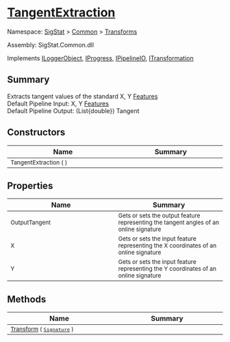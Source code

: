 # [TangentExtraction](./TangentExtraction.md)

Namespace: [SigStat]() > [Common](./../README.md) > [Transforms](./README.md)

Assembly: SigStat.Common.dll

Implements [ILoggerObject](./../ILoggerObject.md), [IProgress](./../Helpers/IProgress.md), [IPipelineIO](./../Pipeline/IPipelineIO.md), [ITransformation](./../ITransformation.md)

## Summary
Extracts tangent values of the standard X, Y [Features](https://github.com/sigstat/sigstat/blob/develop/docs/md/SigStat/Common/Features.md)<br>Default Pipeline Input: X, Y [Features](https://github.com/sigstat/sigstat/blob/develop/docs/md/SigStat/Common/Features.md)<br>Default Pipeline Output: (List{double})  Tangent

## Constructors

| Name<img width=475> | Summary<img width=475> | 
| --- | --- | 
| <sub>TangentExtraction (  )</sub>| <sub></sub>| <br>


## Properties

| Name<img width=475> | Summary<img width=475> | 
| --- | --- | 
| <sub>OutputTangent</sub>| <sub>Gets or sets the output feature representing the tangent angles of an online signature</sub>| <br>
| <sub>X</sub>| <sub>Gets or sets the input feature representing the X coordinates of an online signature</sub>| <br>
| <sub>Y</sub>| <sub>Gets or sets the input feature representing the Y coordinates of an online signature</sub>| <br>


## Methods

| Name<img width=475> | Summary<img width=475> | 
| --- | --- | 
| <sub>[Transform](./Methods/TangentExtraction-100663598.md) ( [`Signature`](./../Signature.md) )</sub>| <sub></sub>| <br>


